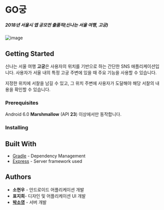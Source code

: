 # GO궁

##### **2018년 서울시 앱 공모전 출품작(신나는 서울 여행, 고궁)**

![image](https://github.com/kongzo/android-client/blob/master/resource/main.png)


## Getting Started

신나는 서울 여행 **고궁**은 사용자의 위치를 기반으로 하는 간단한 SNS 애플리케이션입니다. 사용자가 서울 내의 특정 고궁 주변에 있을 때 주요 기능을 사용할 수 있습니다.

지정한 위치에 서찰을 남길 수 있고, 그 위치 주변에 사용자가 도달해야 해당 서찰의 내용을 확인할 수 있습니다.



### Prerequisites

Android 6.0 **Marshmallow** (API **23**) 이상에서만 동작합니다.



### Installing

 

## Built With

- [Gradle](https://github.com/gradle/gradle) - Dependency Management
- [Express](https://github.com/expressjs/express) - Server framework used



## Authors

- **소현우** - 안드로이드 어플리케이션 개발
- **표지희**- 디자인 및 어플리케이션 UI 개발
- [**박소영**](https://github.com/3457soso) - 서버 개발
